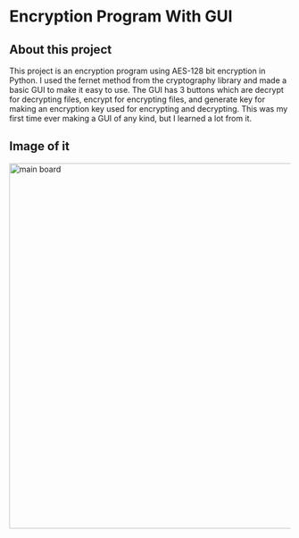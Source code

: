 # Encryption Program With GUI
## About this project
This project is an encryption program using AES-128 bit encryption in Python. I used the fernet method from the cryptography library and made a basic GUI to make it easy to use. The GUI has 3 buttons which are decrypt for decrypting files, encrypt for
encrypting files, and generate key for making an encryption key used for encrypting and decrypting. This was my first time ever making a GUI of any kind, but I learned a lot from it.
## Image of it
<img width="654" alt="main board" src="https://github.com/zach-lawrence-1/python_scripts/blob/dd229acee15cb0ef869440e759942bc1618cab2d/encryption/aes-128-fernet/encrypt.PNG">
